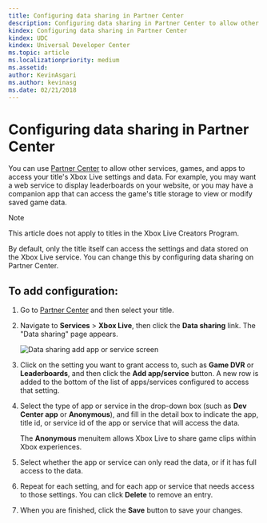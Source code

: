 ```yaml
---
title: Configuring data sharing in Partner Center
description: Configuring data sharing in Partner Center to allow other apps, games, and services to access the Xbox Live settings.
kindex: Configuring data sharing in Partner Center
kindex: UDC
kindex: Universal Developer Center
ms.topic: article
ms.localizationpriority: medium
ms.assetid:
author: KevinAsgari
ms.author: kevinasg
ms.date: 02/21/2018
---
```




# Configuring data sharing in Partner Center

You can use [Partner Center](https://developer.microsoft.com/dashboard/windows/overview) to allow other services, games, and apps to access your title's Xbox Live settings and data.
For example, you may want a web service to display leaderboards on your website, or you may have a companion app that can access the game's title storage to view or modify saved game data.

> [!NOTE]
> This article does not apply to titles in the Xbox Live Creators Program.

By default, only the title itself can access the settings and data stored on the Xbox Live service.
You can change this by configuring data sharing on Partner Center.


## To add configuration:

1. Go to [Partner Center](https://developer.microsoft.com/dashboard/windows/overview) and then select your title.

2. Navigate to **Services** > **Xbox Live**, then click the **Data sharing** link.  The "Data sharing" page appears.

   ![Data sharing add app or service screen](../../images/dev-center/data-sharing-2.png)

3. Click on the setting you want to grant access to, such as **Game DVR** or **Leaderboards**, and then click the **Add app/service** button.
   A new row is added to the bottom of the list of apps/services configured to access that setting.

4. Select the type of app or service in the drop-down box (such as **Dev Center app** or **Anonymous**), and fill in the detail box to indicate the app, title id, or service id of the app or service that will access the data.

   The **Anonymous** menuitem allows Xbox Live to share game clips within Xbox experiences.

5. Select whether the app or service can only read the data, or if it has full access to the data.

6. Repeat for each setting, and for each app or service that needs access to those settings. You can click **Delete** to remove an entry.

7. When you are finished, click the **Save** button to save your changes.
